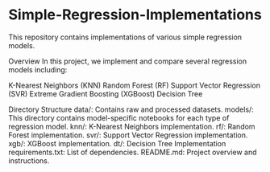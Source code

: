 # Simple-Regression-Implementations
This repository contains implementations of various simple regression models.

Overview
In this project, we implement and compare several regression models including:

K-Nearest Neighbors (KNN)
Random Forest (RF)
Support Vector Regression (SVR)
Extreme Gradient Boosting (XGBoost)
Decision Tree

Directory Structure
data/: Contains raw and processed datasets.
models/: This directory contains model-specific notebooks for each type of regression model.
knn/: K-Nearest Neighbors implementation.
rf/: Random Forest implementation.
svr/: Support Vector Regression implementation.
xgb/: XGBoost implementation.
dt/: Decision Tree Implementation
requirements.txt: List of dependencies.
README.md: Project overview and instructions.
